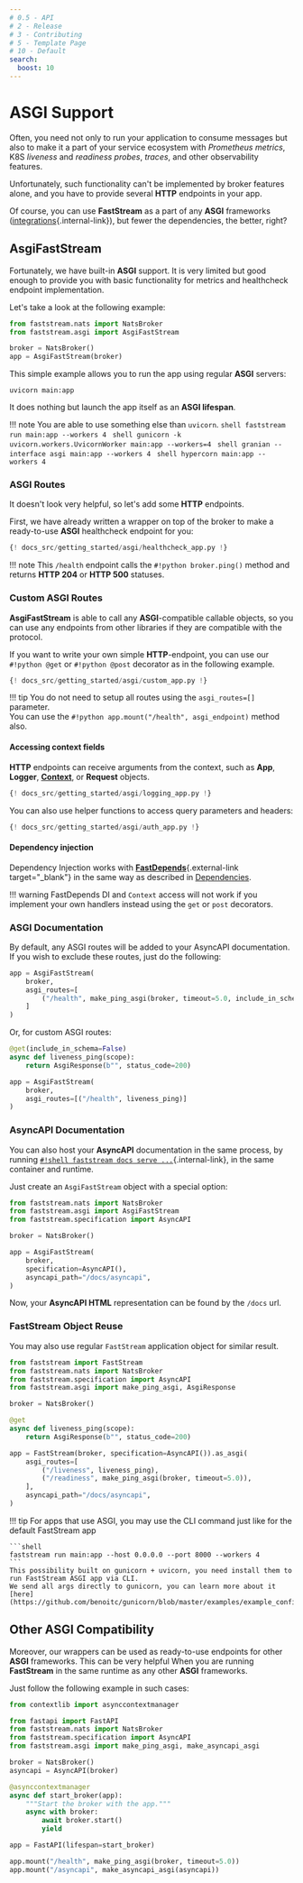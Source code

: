 ```yaml
---
# 0.5 - API
# 2 - Release
# 3 - Contributing
# 5 - Template Page
# 10 - Default
search:
  boost: 10
---
```


# ASGI Support

Often, you need not only to run your application to consume messages but also to make it a part of your service ecosystem with *Prometheus metrics*, K8S *liveness* and *readiness probes*, *traces*, and other observability features.

Unfortunately, such functionality can't be implemented by broker features alone, and you have to provide several **HTTP** endpoints in your app.

Of course, you can use **FastStream** as a part of any **ASGI** frameworks ([integrations](./integrations/frameworks/index.md){.internal-link}), but fewer the dependencies, the better, right?

## AsgiFastStream

Fortunately, we have built-in **ASGI** support. It is very limited but good enough to provide you with basic functionality for metrics and healthcheck endpoint implementation.

Let's take a look at the following example:

```python linenums="1" hl_lines="2 5" title="main.py"
from faststream.nats import NatsBroker
from faststream.asgi import AsgiFastStream

broker = NatsBroker()
app = AsgiFastStream(broker)
```

This simple example allows you to run the app using regular **ASGI** servers:

```shell
uvicorn main:app
```

It does nothing but launch the app itself as an **ASGI lifespan**.

!!! note
    You are able to use something else than `uvicorn`.
    ```shell
    faststream run main:app --workers 4
    ```
    ```shell
    gunicorn -k uvicorn.workers.UvicornWorker main:app --workers=4
    ```
    ```shell
    granian --interface asgi main:app --workers 4
    ```
    ```shell
    hypercorn main:app --workers 4
    ```


### ASGI Routes

It doesn't look very helpful, so let's add some **HTTP** endpoints.

First, we have already written a wrapper on top of the broker to make a ready-to-use **ASGI** healthcheck endpoint for you:

```python linenums="1" hl_lines="2 9"
{! docs_src/getting_started/asgi/healthcheck_app.py !}
```

!!! note
    This `/health` endpoint calls the `#!python broker.ping()` method and returns **HTTP 204** or **HTTP 500** statuses.

### Custom ASGI Routes

**AsgiFastStream** is able to call any **ASGI**-compatible callable objects, so you can use any endpoints from other libraries if they are compatible with the protocol.

If you want to write your own simple **HTTP**-endpoint, you can use our `#!python @get` or `#!python @post` decorator as in the following example.

```python linenums="1" hl_lines="2 6-8 12""
{! docs_src/getting_started/asgi/custom_app.py !}
```

!!! tip
    You do not need to setup all routes using the `asgi_routes=[]` parameter.<br/>
    You can use the `#!python app.mount("/health", asgi_endpoint)` method also.

#### Accessing context fields

**HTTP** endpoints can receive arguments from the context, such as **App**, **Logger**, [**Context**](./context.md), or **Request** objects.

```python linenums="1" hl_lines="2 5-6 14"
{! docs_src/getting_started/asgi/logging_app.py !}
```

You can also use helper functions to access query parameters and headers:

```python linenums="1" hl_lines="1 7-8 18"
{! docs_src/getting_started/asgi/auth_app.py !}
```

#### Dependency injection

Dependency Injection works with [**FastDepends**](https://lancetnik.github.io/FastDepends/){.external-link target="_blank"} in the same way as described in [Dependencies](./dependencies/index.md).

!!! warning
    FastDepends DI and `Context` access will not work if you implement your own handlers instead using the `get` or `post` decorators.

### ASGI Documentation

By default, any ASGI routes will be added to your AsyncAPI documentation. If you wish to exclude these routes, just do the following:

```python linenums="1"
app = AsgiFastStream(
    broker,
    asgi_routes=[
        ("/health", make_ping_asgi(broker, timeout=5.0, include_in_schema=False)),
    ]
)
```

Or, for custom ASGI routes:

```python linenums="1"
@get(include_in_schema=False)
async def liveness_ping(scope):
    return AsgiResponse(b"", status_code=200)

app = AsgiFastStream(
    broker,
    asgi_routes=[("/health", liveness_ping)]
)
```

### AsyncAPI Documentation

You can also host your **AsyncAPI** documentation in the same process, by running [`#!shell faststream docs serve ...`](./asyncapi/hosting.md){.internal-link}, in the same container and runtime.

Just create an `AsgiFastStream` object with a special option:

```python linenums="1" hl_lines="10"
from faststream.nats import NatsBroker
from faststream.asgi import AsgiFastStream
from faststream.specification import AsyncAPI

broker = NatsBroker()

app = AsgiFastStream(
    broker,
    specification=AsyncAPI(),
    asyncapi_path="/docs/asyncapi",
)
```

Now, your **AsyncAPI HTML** representation can be found by the `/docs` url.

### FastStream Object Reuse

You may also use regular `FastStream` application object for similar result.

```python linenums="1" hl_lines="2 12"
from faststream import FastStream
from faststream.nats import NatsBroker
from faststream.specification import AsyncAPI
from faststream.asgi import make_ping_asgi, AsgiResponse

broker = NatsBroker()

@get
async def liveness_ping(scope):
    return AsgiResponse(b"", status_code=200)

app = FastStream(broker, specification=AsyncAPI()).as_asgi(
    asgi_routes=[
        ("/liveness", liveness_ping),
        ("/readiness", make_ping_asgi(broker, timeout=5.0)),
    ],
    asyncapi_path="/docs/asyncapi",
)
```

!!! tip
    For apps that use ASGI, you may use the CLI command just like for the default FastStream app

    ```shell
    faststream run main:app --host 0.0.0.0 --port 8000 --workers 4
    ```
    This possibility built on gunicorn + uvicorn, you need install them to run FastStream ASGI app via CLI.
    We send all args directly to gunicorn, you can learn more about it [here](https://github.com/benoitc/gunicorn/blob/master/examples/example_config.py).

## Other ASGI Compatibility

Moreover, our wrappers can be used as ready-to-use endpoints for other **ASGI** frameworks. This can be very helpful When you are running **FastStream** in the same runtime as any other **ASGI** frameworks.

Just follow the following example in such cases:

```python linenums="1" hl_lines="6 20-21"
from contextlib import asynccontextmanager

from fastapi import FastAPI
from faststream.nats import NatsBroker
from faststream.specification import AsyncAPI
from faststream.asgi import make_ping_asgi, make_asyncapi_asgi

broker = NatsBroker()
asyncapi = AsyncAPI(broker)

@asynccontextmanager
async def start_broker(app):
    """Start the broker with the app."""
    async with broker:
        await broker.start()
        yield

app = FastAPI(lifespan=start_broker)

app.mount("/health", make_ping_asgi(broker, timeout=5.0))
app.mount("/asyncapi", make_asyncapi_asgi(asyncapi))
```
